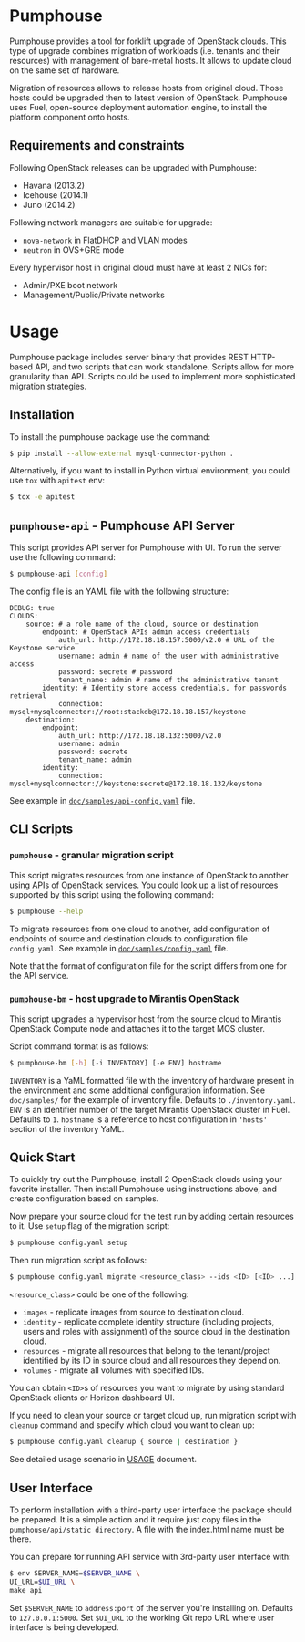 Pumphouse
=========

Pumphouse provides a tool for forklift upgrade of OpenStack clouds. This type of
upgrade combines migration of workloads (i.e. tenants and their resources) with
management of bare-metal hosts. It allows to update cloud on the same set of
hardware.

Migration of resources allows to release hosts from original cloud. Those hosts
could be upgraded then to latest version of OpenStack. Pumphouse uses Fuel,
open-source deployment automation engine, to install the platform component onto
hosts.

## Requirements and constraints

Following OpenStack releases can be upgraded with Pumphouse:

- Havana (2013.2)
- Icehouse (2014.1)
- Juno (2014.2)

Following network managers are suitable for upgrade:

- `nova-network` in FlatDHCP and VLAN modes
- `neutron` in OVS+GRE mode

Every hypervisor host in original cloud must have at least 2 NICs for:

- Admin/PXE boot network
- Management/Public/Private networks

Usage
=====

Pumphouse package includes server binary that provides REST HTTP-based API, and
two scripts that can work standalone. Scripts allow for more granularity than
API. Scripts could be used to implement more sophisticated migration strategies.

## Installation

To install the pumphouse package use the command:

```sh
$ pip install --allow-external mysql-connector-python .
```

Alternatively, if you want to install in Python virtual environment, you could
use `tox` with `apitest` env:

```sh
$ tox -e apitest
```

## `pumphouse-api` - Pumphouse API Server

This script provides API server for Pumphouse with UI. To run the server use
the following command:

```sh
$ pumphouse-api [config]
```

The config file is an YAML file with the following structure:

```
DEBUG: true
CLOUDS:
    source: # a role name of the cloud, source or destination
        endpoint: # OpenStack APIs admin access credentials
            auth_url: http://172.18.18.157:5000/v2.0 # URL of the Keystone service
            username: admin # name of the user with administrative access
            password: secrete # password
            tenant_name: admin # name of the administrative tenant
        identity: # Identity store access credentials, for passwords retrieval
            connection: mysql+mysqlconnector://root:stackdb@172.18.18.157/keystone
    destination:
        endpoint:
            auth_url: http://172.18.18.132:5000/v2.0
            username: admin
            password: secrete
            tenant_name: admin
        identity:
            connection: mysql+mysqlconnector://keystone:secrete@172.18.18.132/keystone
```

See example in [`doc/samples/api-config.yaml`](doc/samples/api-config.yaml)
file.

## CLI Scripts

### `pumphouse` - granular migration script

This script migrates resources from one instance of OpenStack to another using
APIs of OpenStack services. You could look up a list of resources supported by
this script using the following command:

```sh
$ pumphouse --help
```

To migrate resources from one cloud to another, add configuration of endpoints
of source and destination clouds to configuration file `config.yaml`. See
example in [`doc/samples/config.yaml`](doc/samples/config.yaml) file.

Note that the format of configuration file for the script differs from one for
the API service.

### `pumphouse-bm` - host upgrade to Mirantis OpenStack

This script upgrades a hypervisor host from the source cloud to Mirantis
OpenStack Compute node and attaches it to the target MOS cluster.

Script command format is as follows:
```sh
$ pumphouse-bm [-h] [-i INVENTORY] [-e ENV] hostname
```

`INVENTORY` is a YaML formatted file with the inventory of hardware present in
the environment and some additional configuration information. See `doc/samples/`
for the example of inventory file. Defaults to `./inventory.yaml`.
`ENV` is an identifier number of the target Mirantis OpenStack cluster in
Fuel. Defaults to `1`.
`hostname` is a reference to host configuration in `'hosts'` section of the
inventory YaML.

## Quick Start

To quickly try out the Pumphouse, install 2 OpenStack clouds using your
favorite installer. Then install Pumphouse using instructions above, and create
configuration based on samples.

Now prepare your source cloud for the test run by adding certain resources to
it. Use `setup` flag of the migration script:

```sh
$ pumphouse config.yaml setup
```

Then run migration script as follows:

```sh
$ pumphouse config.yaml migrate <resource_class> --ids <ID> [<ID> ...]
```

`<resource_class>` could be one of the following:

* `images` - replicate images from source to destination cloud.
* `identity` - replicate complete identity structure (including projects, users
  and roles with assignment) of the source cloud in the destination cloud.
* `resources` - migrate all resources that belong to the tenant/project
  identified by its ID in source cloud and all resources they depend on.
* `volumes` - migrate all volumes with specified IDs.

You can obtain `<ID>`s of resources you want to migrate by using standard
OpenStack clients or Horizon dashboard UI.

If you need to clean your source or target cloud up, run migration script
with `cleanup` command and specify which cloud you want to clean up:

```sh
$ pumphouse config.yaml cleanup { source | destination }
```

See detailed usage scenario in [USAGE](doc/USAGE.md) document.

## User Interface

To perform installation with a third-party user interface the package should be
prepared. It is a simple action and it require just copy files in the 
`pumphouse/api/static directory`. A file with the index.html name must be there.

You can prepare for running API service with 3rd-party user interface with:

```sh
$ env SERVER_NAME=$SERVER_NAME \
UI_URL=$UI_URL \
make api
```

Set `$SERVER_NAME` to `address:port` of the server you're installing on. Defaults
to `127.0.0.1:5000`.
Set `$UI_URL` to the working Git repo URL where user interface is being
developed.
